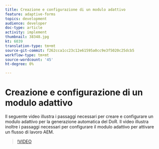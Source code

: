```yaml
---
title: Creazione e configurazione di un modulo adattivo
feature: adaptive-forms
topics: development
audience: developer
doc-type: article
activity: implement
thumbnail: 38348.jpg
kt: 6039
translation-type: tm+mt
source-git-commit: f262cca1cc23c12e61595a0cc9e3f5020c25dcb5
workflow-type: tm+mt
source-wordcount: '45'
ht-degree: 0%

---
```


# Creazione e configurazione di un modulo adattivo

Il seguente video illustra i passaggi necessari per creare e configurare un modulo adattivo per la generazione automatica del DoR. Il video illustra inoltre i passaggi necessari per configurare il modulo adattivo per attivare un flusso di lavoro AEM.

>[!VIDEO](https://video.tv.adobe.com/v/38348/?quality=9&learn=on)

